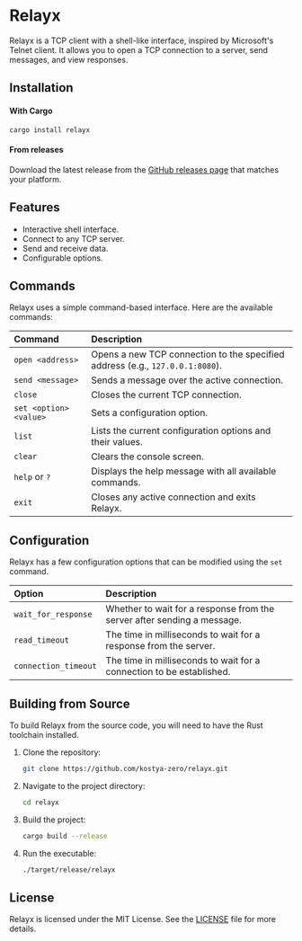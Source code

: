 ﻿# Relayx

Relayx is a TCP client with a shell-like interface, inspired by Microsoft's Telnet client. 
It allows you to open a TCP connection to a server, send messages, and view responses.

## Installation

#### With Cargo

```shell
cargo install relayx
```

#### From releases

Download the latest release from the [GitHub releases page](https://github.com/kostya-zero/relayx/releases) that matches your platform.

## Features

- Interactive shell interface.
- Connect to any TCP server.
- Send and receive data.
- Configurable options.

## Commands

Relayx uses a simple command-based interface. Here are the available commands:

| Command                | Description                                                                   |
|:-----------------------|:------------------------------------------------------------------------------|
| `open <address>`       | Opens a new TCP connection to the specified address (e.g., `127.0.0.1:8080`). |
| `send <message>`       | Sends a message over the active connection.                                   |
| `close`                | Closes the current TCP connection.                                            |
| `set <option> <value>` | Sets a configuration option.                                                  |
| `list`                 | Lists the current configuration options and their values.                     |
| `clear`                | Clears the console screen.                                                    |
| `help` or `?`          | Displays the help message with all available commands.                        |
| `exit`                 | Closes any active connection and exits Relayx.                                |

## Configuration

Relayx has a few configuration options that can be modified using the `set` command.

| Option               | Description                                                             |
|:---------------------|:------------------------------------------------------------------------|
| `wait_for_response`  | Whether to wait for a response from the server after sending a message. |
| `read_timeout`       | The time in milliseconds to wait for a response from the server.        |
| `connection_timeout` | The time in milliseconds to wait for a connection to be established.    |

## Building from Source

To build Relayx from the source code, you will need to have the Rust toolchain installed.

1.  Clone the repository:
    ```sh
    git clone https://github.com/kostya-zero/relayx.git
    ```
2.  Navigate to the project directory:
    ```sh
    cd relayx
    ```
3.  Build the project:
    ```sh
    cargo build --release
    ```
4.  Run the executable:
    ```sh
    ./target/release/relayx
    ```

## License

Relayx is licensed under the MIT License. See the [LICENSE](LICENSE) file for more details.